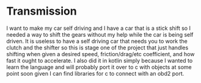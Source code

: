 # Transmission

I want to make my car self driving and I have a car that is a stick shift so I needed a way to shift the gears without my help while the car is being self driven. It is useless to have a self driving car that needs you to work the clutch and the shifter so this is stage one of the project that just handles shifting when given a desired speed, friction/drag/etc coefficient, and how fast it ought to accelerate. I also did it in kotlin simply because I wanted to learn the language and will probably port it over to c with objects at some point soon given I can find libraries for c to connect with an obd2 port.